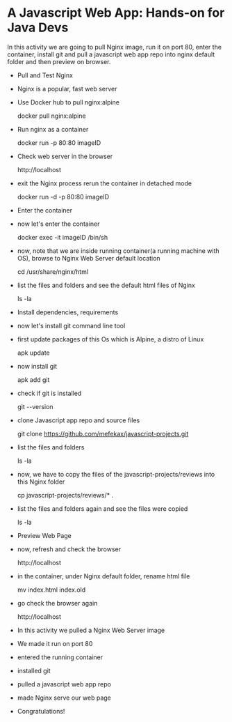 # A Javascript Web App: Hands-on for Java Devs

In this activity we are going to pull Nginx image, run it on port 80, enter the container, install git and pull a javascript web app repo into nginx default folder and then preview on browser.


* Pull and Test Nginx 
- Nginx is a popular, fast web server
- Use Docker hub to pull nginx:alpine
    
    docker pull nginx:alpine

- Run nginx as a container

    docker run -p 80:80 imageID

- Check web server in the browser

    http://localhost

- exit the Nginx process rerun the container in detached mode 

    docker run -d -p 80:80 imageID

* Enter the container 

- now let's enter the container

    docker exec -it imageID /bin/sh

- now, note that we are inside running container(a running machine with OS), browse to Nginx Web Server default location

    cd /usr/share/nginx/html

- list the files and folders and see the default html files of Nginx

    ls -la

* Install dependencies, requirements

- now let's install git command line tool
- first update packages of this Os which is Alpine, a distro of Linux

    apk update

- now install git

    apk add git

- check if git is installed

    git --version

- clone Javascript app repo and source files

    git clone https://github.com/mefekax/javascript-projects.git

- list the files and folders

    ls -la

- now, we have to copy the files of the javascript-projects/reviews into this Nginx folder

    cp javascript-projects/reviews/* .

- list the files and folders again and see the files were copied

    ls -la

* Preview Web Page 
- now, refresh and check the browser

    http://localhost

- in the container, under Nginx default folder, rename html file

    mv index.html index.old

- go check the browser again

    http://localhost




- In this activity we pulled a Nginx Web Server image
- We made it run on port 80
- entered the running container
- installed git
- pulled a javascript web app repo 
- made Nginx serve our web page

- Congratulations!

